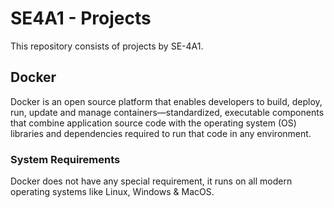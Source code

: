 # SE4A1 - Projects
This repository consists of projects by SE-4A1.

## Docker

Docker is an open source platform that enables developers to build, deploy, run, update and manage containers—standardized, executable components that combine application source code with the operating system (OS) libraries and dependencies required to run that code in any environment.

### System Requirements

Docker does not have any special requirement, it runs on all modern operating systems like Linux, Windows & MacOS.
